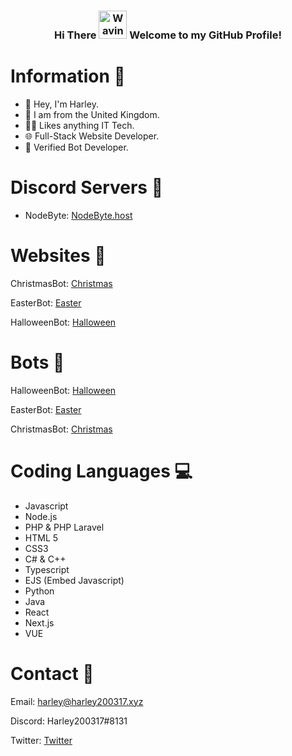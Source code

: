 <h3 align="center">
    Hi There
    <img src="https://raw.githubusercontent.com/nixin72/nixin72/master/wave.gif" 
         alt="Waving hand animated gif"
         height="45"
         width="45" />
    Welcome to my GitHub Profile!
</h3>

# Information 🍿

- 🌱  Hey, I'm Harley.
- 👀 I am from the United Kingdom.
- 👨‍💻 Likes anything IT Tech.
- 🌐 Full-Stack Website Developer.
- 🤖 Verified Bot Developer.


# Discord Servers 🚨
- NodeByte: [NodeByte.host](https://nodebyte.host/)

# Websites 👀

ChristmasBot: [Christmas](https://christmasbot.net/)

EasterBot: [Easter](https://easterbot.xyz/)

HalloweenBot: [Halloween](https://halloweenbot.com/)


# Bots 🤖

HalloweenBot: [Halloween](https://discord.com/oauth2/authorize?client_id=852564657674649636&permissions=2147863617&scope=bot%20applications.commands)

EasterBot: [Easter](https://discord.com/oauth2/authorize?client_id=810568485905236018&permissions=379968&scope=bot%20applications.commands)

ChristmasBot: [Christmas](https://discord.com/oauth2/authorize?client_id=791761831734804510&permissions=3492928&&scope=bot%20applications.commands)


# Coding Languages 💻

- Javascript
- Node.js
- PHP & PHP Laravel
- HTML 5
- CSS3
- C# & C++
- Typescript
- EJS (Embed Javascript)
- Python
- Java
- React
- Next.js
- VUE

# Contact 📝

Email: harley@harley200317.xyz

Discord: Harley200317#8131

Twitter: [Twitter](https://twitter.com/Harley200317)

